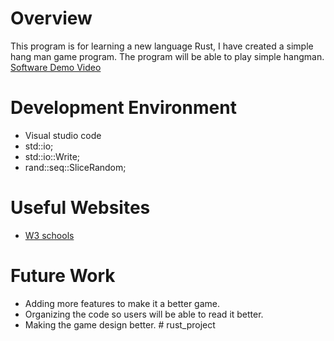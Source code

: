 # Overview

This program is for learning a new language Rust, I have created a simple hang man game program. The program will be able to play simple hangman.
[Software Demo Video](http://youtube.link.goes.here)

# Development Environment

- Visual studio code
- std::io;
- std::io::Write;
- rand::seq::SliceRandom;

# Useful Websites

- [W3 schools](https://www.w3schools.com/cpp/default.asp)

# Future Work

- Adding more features to make it a better game.
- Organizing the code so users will be able to read it better.
- Making the game design better.
#   r u s t _ p r o j e c t  
 
